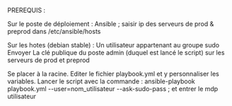 

PREREQUIS :


Sur le poste de déploiement :
Ansible ; saisir ip des serveurs de prod & preprod dans /etc/ansible/hosts

Sur les hotes (debian stable) :
Un utilisateur appartenant au groupe sudo
Envoyer La clé publique du poste admin (duquel est lancé le script) sur les serveurs de prod et preprod


Se placer à la racine.
Editer le fichier playbook.yml et y personnaliser les variables.
Lancer le script avec la commande :
ansible-playbook playbook.yml --user=nom_utilisateur --ask-sudo-pass ; et entrer le mdp utilisateur


